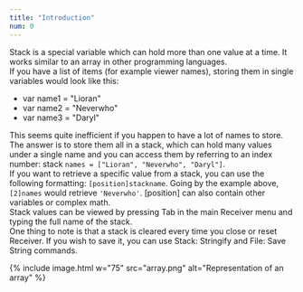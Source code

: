 ```yaml
---
title: "Introduction"
num: 0
---
```


Stack is a special variable which can hold more than one value at a time. It works similar to an array in other programming languages.\
If you have a list of items (for example viewer names), storing them in single variables would look like this:
- var name1 = "Lioran"
- var name2 = "Neverwho"
- var name3 = "Daryl"

This seems quite inefficient if you happen to have a lot of names to store. The answer is to store them all in a stack, which can hold many values under a single name and you can access them by referring to an index number: stack `names = ["Lioran", "Neverwho", "Daryl"]`.\
If you want to retrieve a specific value from a stack, you can use the following formatting: `[position]stackname`. Going by the example above, `[2]names` would retrieve `'Neverwho'`. [position] can also contain other variables or complex math.\
Stack values can be viewed by pressing Tab in the main Receiver menu and typing the full name of the stack.\
One thing to note is that a stack is cleared every time you close or reset Receiver. If you wish to save it, you can use Stack: Stringify and File: Save String commands.

{% include image.html w="75" src="array.png" alt="Representation of an array" %}








